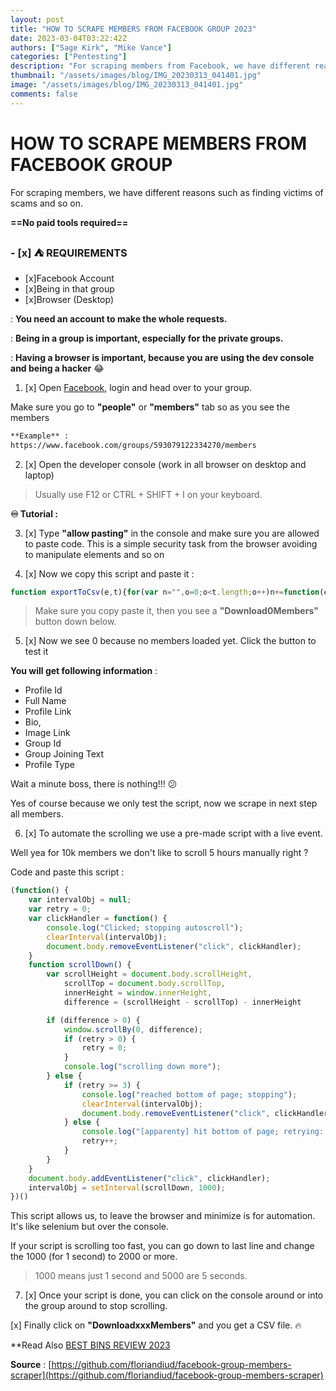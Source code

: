 ```yaml
---
layout: post
title: "HOW TO SCRAPE MEMBERS FROM FACEBOOK GROUP 2023"
date: 2023-03-04T03:22:42Z
authors: ["Sage Kirk", "Mike Vance"]
categories: ["Pentesting"]
description: "For scraping members from Facebook, we have different reasons such as finding victims of scams and so on."
thumbnail: "/assets/images/blog/IMG_20230313_041401.jpg"
image: "/assets/images/blog/IMG_20230313_041401.jpg"
comments: false
---
```


# HOW TO SCRAPE MEMBERS FROM FACEBOOK GROUP

For scraping members, we have different reasons such as finding victims of scams and so on.

**==No paid tools required==**

### - [x] :tent: REQUIREMENTS 

- [x]Facebook Account
- [x]Being in that group
- [x]Browser (Desktop)

: **You need an account to make the whole requests.**

: **Being in a group is important, especially for the private groups.**

: **Having a browser is important, because you are using the dev console and being a hacker** :joy:

1. [x] Open [Facebook](https://www.facebook.com/), login and head over to your group.

Make sure you go to **"people"** or **"members"** tab so as you see the members

```html
**Example** :
https://www.facebook.com/groups/593079122334270/members
```

2. [x] Open the developer console (work in all browser on desktop and laptop)

> Usually use F12 or CTRL + SHIFT + I on your keyboard.

**♾ Tutorial : [](https://support.monday.com/hc/en-us/articles/360002197259-How-to-Open-the-Developer-Console)**

3. [x] Type **"allow pasting"** in the console and make sure you are allowed to paste code. This is a simple security task from the browser avoiding to manipulate elements and so on

4. [x] Now we copy this script and paste it :
```js
function exportToCsv(e,t){for(var n="",o=0;o<t.length;o++)n+=function(e){for(var t="",n=0;n<e.length;n++){var o=null===e[n]||void 0===e[n]?"":e[n].toString(),o=(o=e[n]instanceof Date?e[n].toLocaleString():o).replace(/"/g,'""');0<n&&(t+=","),t+=o=0<=o.search(/("|,|\n)/g)?'"'+o+'"':o}return t+"\n"}(t[o]);var i=new Blob([n],{type:"text/csv;charset=utf-8;"}),r=document.createElement("a");void 0!==r.download&&(i=URL.createObjectURL(i),r.setAttribute("href",i),r.setAttribute("download",e),document.body.appendChild(r),r.click(),document.body.removeChild(r))}function buildCTABtn(){var e=document.createElement("div"),t=(e.setAttribute("style",["position: fixed;","top: 0;","left: 0;","z-index: 10;","width: 100%;","height: 100%;","pointer-events: none;"].join("")),document.createElement("div")),n=(t.setAttribute("style",["position: absolute;","bottom: 30px;","right: 130px;","color: white;","min-width: 150px;","background: var(--primary-button-background);","border-radius: var(--button-corner-radius);","padding: 0px 12px;","cursor: pointer;","font-weight:600;","font-size:15px;","display: inline-flex;","pointer-events: auto;","height: 36px;","align-items: center;","justify-content: center;"].join("")),document.createTextNode("Download ")),o=document.createElement("span"),i=(o.setAttribute("id","fb-group-scraper-number-tracker"),o.textContent="0",document.createTextNode(" members"));return t.appendChild(n),t.appendChild(o),t.appendChild(i),t.addEventListener("click",function(){var e=(new Date).toISOString();exportToCsv("groupMemberExport-".concat(e,".csv"),window.members_list)}),e.appendChild(t),document.body.appendChild(e),e}function parseResponse(e){var t,n;try{t=JSON.parse(e)}catch(e){return void console.error("Fail to parse API response",e)}if(null!==(e=null==t?void 0:t.data)&&void 0!==e&&e.group)o=t.data.group;else{if("Group"!==(null===(e=null===(e=null==t?void 0:t.data)||void 0===e?void 0:e.node)||void 0===e?void 0:e.__typename))return;o=t.data.node}if(null!==(e=null==o?void 0:o.new_members)&&void 0!==e&&e.edges)n=o.new_members.edges;else{if(null===(t=null==o?void 0:o.new_forum_members)||void 0===t||!t.edges)return;n=o.new_forum_members.edges}var e=n.map(function(e){var t=e.node,n=t.id,o=t.name,i=t.bio_text,r=t.url,d=t.profile_picture,t=t.__isProfile,l=(null===(l=null==e?void 0:e.join_status_text)||void 0===l?void 0:l.text)||(null===(l=null===(l=null==e?void 0:e.membership)||void 0===l?void 0:l.join_status_text)||void 0===l?void 0:l.text),e=null===(e=e.node.group_membership)||void 0===e?void 0:e.associated_group.id;return[n,o,r,(null==i?void 0:i.text)||"",(null==d?void 0:d.uri)||"",e,l||"",t]}),o=((t=window.members_list).push.apply(t,e),document.getElementById("fb-group-scraper-number-tracker"));o&&(o.textContent=window.members_list.length.toString())}function main(){buildCTABtn();var e=XMLHttpRequest.prototype.send;XMLHttpRequest.prototype.send=function(){this.addEventListener("readystatechange",function(){this.responseURL.includes("/api/graphql/")&&4===this.readyState&&parseResponse(this.responseText)},!1),e.apply(this,arguments)}}window.members_list=window.members_list||[["Profile Id","Full Name","ProfileLink","Bio","Image Src","Groupe Id","Group Joining Text","Profile Type"]],main();
```
> Make sure you copy paste it, then you see a **"Download0Members"** button down below.

5. [x] Now we see 0 because no members loaded yet. Click the button to test it

**You will get following information** :

- Profile Id
- Full Name
- Profile Link
- Bio,
- Image Link
- Group Id
- Group Joining Text
- Profile Type

Wait a minute boss, there is nothing!!! 😕

Yes of course because we only test the script, now we scrape in next step all members.

6. [x] To automate the scrolling we use a pre-made script with a live event.

Well yea for 10k members we don't like to scroll 5 hours manually right ?

Code and paste this script :
```js
(function() {
    var intervalObj = null;
    var retry = 0;
    var clickHandler = function() { 
        console.log("Clicked; stopping autoscroll");
        clearInterval(intervalObj);
        document.body.removeEventListener("click", clickHandler);
    }
    function scrollDown() { 
        var scrollHeight = document.body.scrollHeight,
            scrollTop = document.body.scrollTop,
            innerHeight = window.innerHeight,
            difference = (scrollHeight - scrollTop) - innerHeight

        if (difference > 0) { 
            window.scrollBy(0, difference);
            if (retry > 0) { 
                retry = 0;
            }
            console.log("scrolling down more");
        } else {
            if (retry >= 3) {
                console.log("reached bottom of page; stopping");
                clearInterval(intervalObj);
                document.body.removeEventListener("click", clickHandler);
            } else {
                console.log("[apparenty] hit bottom of page; retrying: " + (retry + 1));
                retry++;
            }
        }
    }
    document.body.addEventListener("click", clickHandler);
    intervalObj = setInterval(scrollDown, 1000);
})()
```
This script allows us, to leave the browser and minimize is for automation. It's like selenium but over the console.

If your script is scrolling too fast, you can go down to last line and change the 1000 (for 1 second) to 2000 or more.

> 1000 means just 1 second and 5000 are 5 seconds.

7. [x] Once your script is done, you can click on the console around or into the group around to stop scrolling.

[x] Finally click on **"DownloadxxxMembers"** and you get a CSV file. :fire:

**Read Also [BEST BINS REVIEW 2023](/blog/2023-03-09-bins-revew-2023-for-carders/)

**Source** : [https://github.com/floriandiud/facebook-group-members-scraper](https://github.com/floriandiud/facebook-group-members-scraper)